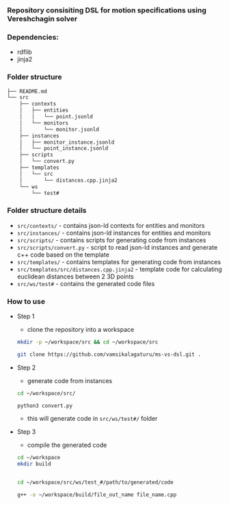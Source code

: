 ### Repository consisiting DSL for motion specifications using Vereshchagin solver

### Dependencies:
- rdflib
- jinja2

### Folder structure

```bash
├── README.md
└── src
    ├── contexts
    │   ├── entities
    │   │   └── point.jsonld
    │   └── monitors
    │       └── monitor.jsonld
    ├── instances
    │   ├── monitor_instance.jsonld
    │   └── point_instance.jsonld
    ├── scripts
    │   └── convert.py
    ├── templates
    │   └── src
    │       └── distances.cpp.jinja2
    └── ws
        └── test#
```

### Folder structure details

- `src/contexts/` - contains json-ld contexts for entities and monitors
- `src/instances/` - contains json-ld instances for entities and monitors
- `src/scripts/` - contains scripts for generating code from instances
- `src/scripts/convert.py` - script to read json-ld instances and generate c++ code based on the template
- `src/templates/` - contains templates for generating code from instances
- `src/templates/src/distances.cpp.jinja2` - template code for calculating euclidean distances between 2 3D points
- `src/ws/test#` - contains the generated code files

### How to use

- Step 1

    - clone the repository into a workspace
    ```bash
    mkdir -p ~/workspace/src && cd ~/workspace/src

    git clone https://github.com/vamsikalagaturu/ms-vs-dsl.git .
    ```

- Step 2

    - generate code from instances
    ```bash
    cd ~/workspace/src/

    python3 convert.py
    ```
    - this will generate code in `src/ws/test#/` folder

- Step 3
    
    - compile the generated code
    ```bash
    cd ~/workspace
    mkdir build


    cd ~/workspace/src/ws/test_#/path/to/generated/code

    g++ -o ~/workspace/build/file_out_name file_name.cpp
    ```
